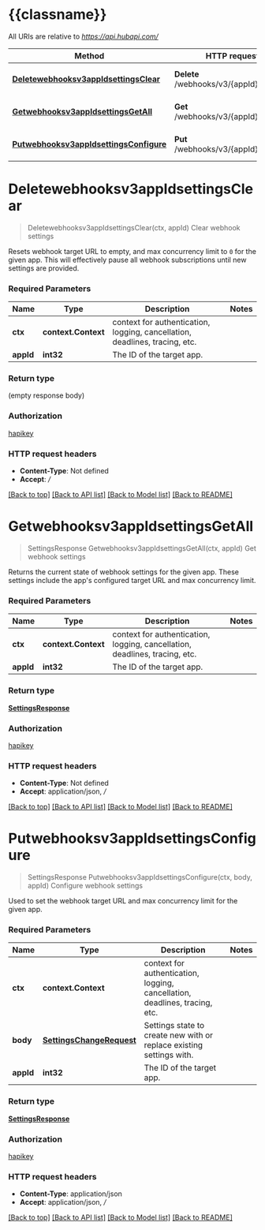 # {{classname}}

All URIs are relative to *https://api.hubapi.com/*

Method | HTTP request | Description
------------- | ------------- | -------------
[**Deletewebhooksv3appIdsettingsClear**](SettingsApi.md#Deletewebhooksv3appIdsettingsClear) | **Delete** /webhooks/v3/{appId}/settings | Clear webhook settings
[**Getwebhooksv3appIdsettingsGetAll**](SettingsApi.md#Getwebhooksv3appIdsettingsGetAll) | **Get** /webhooks/v3/{appId}/settings | Get webhook settings
[**Putwebhooksv3appIdsettingsConfigure**](SettingsApi.md#Putwebhooksv3appIdsettingsConfigure) | **Put** /webhooks/v3/{appId}/settings | Configure webhook settings

# **Deletewebhooksv3appIdsettingsClear**
> Deletewebhooksv3appIdsettingsClear(ctx, appId)
Clear webhook settings

Resets webhook target URL to empty, and max concurrency limit to `0` for the given app. This will effectively pause all webhook subscriptions until new settings are provided.

### Required Parameters

Name | Type | Description  | Notes
------------- | ------------- | ------------- | -------------
 **ctx** | **context.Context** | context for authentication, logging, cancellation, deadlines, tracing, etc.
  **appId** | **int32**| The ID of the target app. | 

### Return type

 (empty response body)

### Authorization

[hapikey](../README.md#hapikey)

### HTTP request headers

 - **Content-Type**: Not defined
 - **Accept**: */*

[[Back to top]](#) [[Back to API list]](../README.md#documentation-for-api-endpoints) [[Back to Model list]](../README.md#documentation-for-models) [[Back to README]](../README.md)

# **Getwebhooksv3appIdsettingsGetAll**
> SettingsResponse Getwebhooksv3appIdsettingsGetAll(ctx, appId)
Get webhook settings

Returns the current state of webhook settings for the given app. These settings include the app's configured target URL and max concurrency limit.

### Required Parameters

Name | Type | Description  | Notes
------------- | ------------- | ------------- | -------------
 **ctx** | **context.Context** | context for authentication, logging, cancellation, deadlines, tracing, etc.
  **appId** | **int32**| The ID of the target app. | 

### Return type

[**SettingsResponse**](SettingsResponse.md)

### Authorization

[hapikey](../README.md#hapikey)

### HTTP request headers

 - **Content-Type**: Not defined
 - **Accept**: application/json, */*

[[Back to top]](#) [[Back to API list]](../README.md#documentation-for-api-endpoints) [[Back to Model list]](../README.md#documentation-for-models) [[Back to README]](../README.md)

# **Putwebhooksv3appIdsettingsConfigure**
> SettingsResponse Putwebhooksv3appIdsettingsConfigure(ctx, body, appId)
Configure webhook settings

Used to set the webhook target URL and max concurrency limit for the given app.

### Required Parameters

Name | Type | Description  | Notes
------------- | ------------- | ------------- | -------------
 **ctx** | **context.Context** | context for authentication, logging, cancellation, deadlines, tracing, etc.
  **body** | [**SettingsChangeRequest**](SettingsChangeRequest.md)| Settings state to create new with or replace existing settings with. | 
  **appId** | **int32**| The ID of the target app. | 

### Return type

[**SettingsResponse**](SettingsResponse.md)

### Authorization

[hapikey](../README.md#hapikey)

### HTTP request headers

 - **Content-Type**: application/json
 - **Accept**: application/json, */*

[[Back to top]](#) [[Back to API list]](../README.md#documentation-for-api-endpoints) [[Back to Model list]](../README.md#documentation-for-models) [[Back to README]](../README.md)


